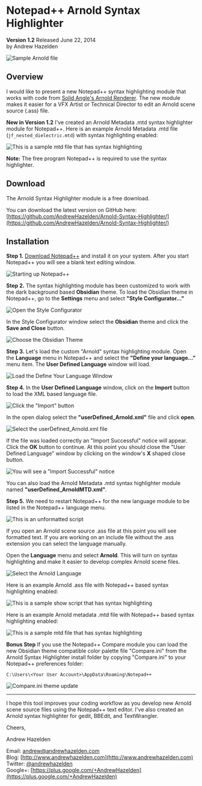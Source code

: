 # Notepad++ Arnold Syntax Highlighter  #
**Version 1.2** Released June 22, 2014   
by Andrew Hazelden

![Sample Arnold file](screenshots/arnold_syntax_highlighter.png)

## Overview ##
I would like to present a new Notepad++ syntax highlighting module that works with code from [Solid Angle's Arnold Renderer](http://www.solidangle.com/). The new module makes it easier for a VFX Artist or Technical Director to edit an Arnold scene source (.ass) file.

**New in Version 1.2** I've created an Arnold Metadata .mtd syntax highlighter module for Notepad++. Here is an example Arnold Metadata .mtd file (`jf_nested_dielectric.mtd`) with syntax highlighting enabled:

![This is a sample mtd file that has syntax highlighting](screenshots/mtd_syntax_highlighting.png)


**Note:** The free program Notepad++ is required to use the syntax highlighter.

## Download ##

The Arnold Syntax Highlighter module is a free download.

You can download the latest version on GitHub here:   
[https://github.com/AndrewHazelden/Arnold-Syntax-Highlighter/](https://github.com/AndrewHazelden/Arnold-Syntax-Highlighter/)

## Installation ##

**Step 1.**  [Download Notepad++](http://notepad-plus-plus.org/download/v6.4.5.html) and install it on your system. After you start Notepad++ you will see a blank text editing window.

![Starting up Notepad++](screenshots/1_notepad++_UI_start.png)

**Step 2.**  The syntax highlighting module has been customized to work with the dark background based **Obsidian** theme. To load the Obsidian theme in Notepad++, go to the **Settings** menu and select **"Style Configurator..."**

![Open the Style Configurator](screenshots/2_style_configurator.png)

In the Style Configurator window select the **Obsidian** theme and click the **Save and Close** button. 

![Choose the Obsidian Theme](screenshots/3_style_configurator_obsidian.png)

**Step 3.** Let's load the custom "Arnold" syntax highlighting module. Open the **Language** menu in Notepad++ and select the **"Define your language..."** menu item. The **User Defined Language** window will load.

![Load the Define Your Language Window](screenshots/4_define_your_language.png)


**Step 4.** In the **User Defined Language** window, click on the **Import** button to load the XML based language file.

![Click the "Import" button](screenshots/5_import_a_language.png)

In the open dialog select the **"userDefined_Arnold.xml"** file and click **open**.

![Select the userDefined_Arnold.xml file ](screenshots/6_select_the_language_file.png)

If the file was loaded correctly an "Import Successful" notice will appear.  Click the **OK** button to continue. At this point you should close the "User Defined Language" window by clicking on the window's **X** shaped close button.

![You will see a "Import Successful" notice](screenshots/7_import_success.png)

You can also load the Arnold Metadata .mtd syntax highlighter module named **"userDefined_ArnoldMTD.xml"**.


**Step 5.**  We need to restart Notepad++ for the new language module to be listed in the Notepad++ language menu.

![This is an unformatted script](screenshots/8_unstyled_text.png)

If you open an Arnold scene source .ass file at this point you will see formatted text. If you are working on an include file without the .ass extension you can select the language manually.

Open the **Language** menu and select **Arnold**. This will turn on syntax highlighting and make it easier to develop complex Arnold scene files.
 
![Select the Arnold Language](screenshots/9_select_the_language.png)


Here is an example Arnold .ass file with Notepad++ based syntax highlighting enabled:

![This is a sample show script that has syntax highlighting](screenshots/10_highlighted_arnold.png)


Here is an example Arnold metadata .mtd file with Notepad++ based syntax highlighting enabled:

![This is a sample mtd file that has syntax highlighting](screenshots/mtd_sample_document.png)


**Bonus Step** If you use the Notepad++ Compare module you can load the new Obsidian theme compatible color palette file "Compare.ini" from the Arnold Syntax Highlighter install folder by copying "Compare.ini" to your Notepad++ preferences folder:

    C:\Users\<Your User Account>\AppData\Roaming\Notepad++

![Compare.ini theme update](screenshots/compare-color-update.png)

* * *

I hope this tool improves your coding workflow as you develop new Arnold scene source files using the Notepad++ text editor. I've also created an Arnold syntax highlighter for gedit, BBEdit, and TextWrangler.

Cheers,  

Andrew Hazelden

Email: [andrew@andrewhazelden.com](mailto:andrew@andrewhazelden.com)   
Blog: [http://www.andrewhazelden.com](http://www.andrewhazelden.com)  
Twitter: [@andrewhazelden](https://twitter.com/andrewhazelden)  
Google+: [https://plus.google.com/+AndrewHazelden](https://plus.google.com/+AndrewHazelden)



